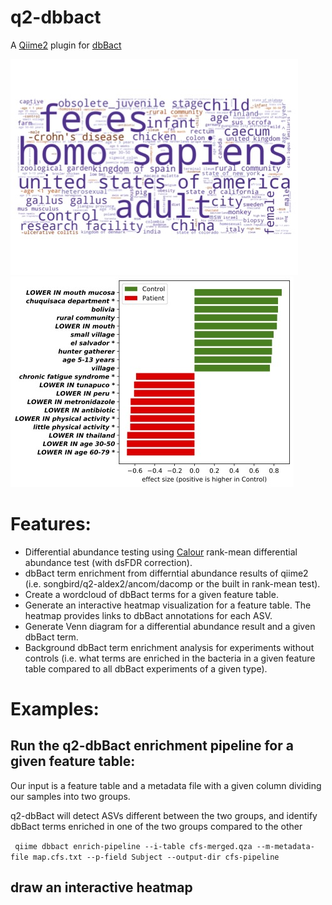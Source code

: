 # q2-dbbact
A [Qiime2](https://qiime2.org/) plugin for [dbBact](http://dbbact.org)

![wordcloud](https://github.com/amnona/q2-dbbact/blob/main/pics/cfs-wordcloud.jpg)
![enriched barplot](https://github.com/amnona/q2-dbbact/blob/main/pics/enriched_terms.jpg)
<!-- ![wordcloud terms](https://github.com/amnona/q2-dbbact/blob/main/pics/terms-table.jpg)
![enriched terms](https://github.com/amnona/q2-dbbact/blob/main/pics/enriched_terms-cfs.jpg)
  -->
 
# Features:
* Differential abundance testing using [Calour](https://github.com/biocore/calour) rank-mean differential abundance test (with dsFDR correction).
* dbBact term enrichment from differntial abundance results of qiime2 (i.e. songbird/q2-aldex2/ancom/dacomp or the built in rank-mean test).
* Create a wordcloud of dbBact terms for a given feature table.
* Generate an interactive heatmap visualization for a feature table. The heatmap provides links to dbBact annotations for each ASV.
* Generate Venn diagram for a differential abundance result and a given dbBact term.
* Background dbBact term enrichment analysis for experiments without controls (i.e. what terms are enriched in the bacteria in a given feature table compared to all dbBact experiments of a given type).

# Examples:
## Run the q2-dbBact enrichment pipeline for a given feature table:
Our input is a feature table and a metadata file with a given column dividing our samples into two groups.

q2-dbBact will detect ASVs different between the two groups, and identify dbBact terms enriched in one of the two groups compared to the other

``` qiime dbbact enrich-pipeline --i-table cfs-merged.qza --m-metadata-file map.cfs.txt --p-field Subject --output-dir cfs-pipeline```

## draw an interactive heatmap

